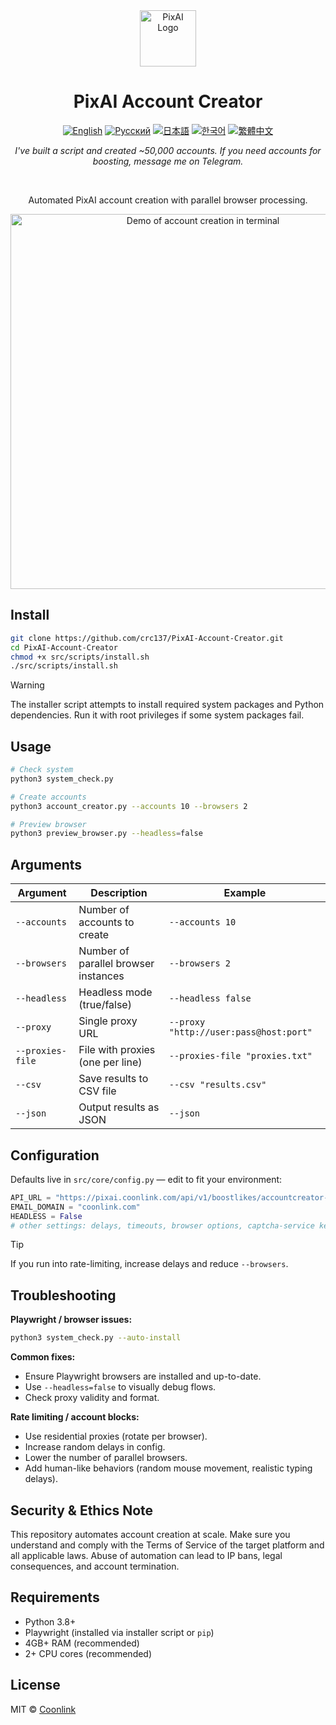 <div align="center">
  <a href="https://github.com/coonlink">
    <img width="90px" src="https://raw.coonlink.com/cloud/PixAI Daily/logo.svg" alt="PixAI Logo" />
  </a>
  <h1>PixAI Account Creator</h1>

[![English](https://img.shields.io/badge/lang-English%20🇺🇸-white)](README.md)
[![Русский](https://img.shields.io/badge/язык-Русский%20🇷🇺-white)](README.ru.md)
[![日本語](https://img.shields.io/badge/言語-日本語%20🇯🇵-white)](README.ja.md)
[![한국어](https://img.shields.io/badge/언어-한국어%20🇰🇷-white)](README.ko.md)
[![繁體中文](https://img.shields.io/badge/語言-繁體中文%20🇹🇼-white)](README.zh-TW.md)

<i>I've built a script and created ~50,000 accounts. If you need accounts for boosting, message me on Telegram.</i>
</div>

<br />

<div align="center">
  <p>Automated PixAI account creation with parallel browser processing.</p>
  <img width="600" src="https://raw.coonlink.com/cloud/photo_5974064291013316193_x.jpg" alt="Demo of account creation in terminal" />
</div>

## Install

```bash
git clone https://github.com/crc137/PixAI-Account-Creator.git
cd PixAI-Account-Creator
chmod +x src/scripts/install.sh
./src/scripts/install.sh
```

> [!WARNING]  
> The installer script attempts to install required system packages and Python dependencies. Run it with root privileges if some system packages fail.

## Usage

```bash
# Check system
python3 system_check.py

# Create accounts
python3 account_creator.py --accounts 10 --browsers 2

# Preview browser
python3 preview_browser.py --headless=false
```

## Arguments

| Argument          | Description                              | Example                          |
|-------------------|------------------------------------------|----------------------------------|
| `--accounts`      | Number of accounts to create             | `--accounts 10`                  |
| `--browsers`      | Number of parallel browser instances     | `--browsers 2`                   |
| `--headless`      | Headless mode (true/false)               | `--headless false`               |
| `--proxy`         | Single proxy URL                         | `--proxy "http://user:pass@host:port"` |
| `--proxies-file`  | File with proxies (one per line)         | `--proxies-file "proxies.txt"`   |
| `--csv`           | Save results to CSV file                 | `--csv "results.csv"`            |
| `--json`          | Output results as JSON                   | `--json`                         |

## Configuration

Defaults live in `src/core/config.py` — edit to fit your environment:

```python
API_URL = "https://pixai.coonlink.com/api/v1/boostlikes/accountcreator-add"
EMAIL_DOMAIN = "coonlink.com"
HEADLESS = False
# other settings: delays, timeouts, browser options, captcha-service keys, etc.
```

> [!TIP]  
> If you run into rate-limiting, increase delays and reduce `--browsers`.

## Troubleshooting

**Playwright / browser issues:**

```bash
python3 system_check.py --auto-install
```

**Common fixes:**

- Ensure Playwright browsers are installed and up-to-date.
- Use `--headless=false` to visually debug flows.
- Check proxy validity and format.

**Rate limiting / account blocks:**

- Use residential proxies (rotate per browser).
- Increase random delays in config.
- Lower the number of parallel browsers.
- Add human-like behaviors (random mouse movement, realistic typing delays).

## Security & Ethics Note

This repository automates account creation at scale. Make sure you understand and comply with the Terms of Service of the target platform and all applicable laws. Abuse of automation can lead to IP bans, legal consequences, and account termination.

## Requirements

- Python 3.8+
- Playwright (installed via installer script or `pip`)
- 4GB+ RAM (recommended)
- 2+ CPU cores (recommended)

## License

MIT © [Coonlink](https://coonlink.com)

